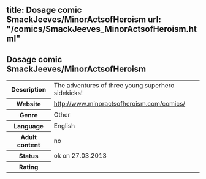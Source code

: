 title: Dosage comic SmackJeeves/MinorActsofHeroism
url: "/comics/SmackJeeves_MinorActsofHeroism.html"
---
Dosage comic SmackJeeves/MinorActsofHeroism
-----------------------------------------

<table class="comicinfo">
<tr>
<th>Description</th><td>The adventures of three young superhero sidekicks!</td>
</tr>
<tr>
<th>Website</th><td><a href="http://www.minoractsofheroism.com/comics/">http://www.minoractsofheroism.com/comics/</a></td>
</tr>
<tr>
<th>Genre</th><td>Other</td>
</tr>
<tr>
<th>Language</th><td>English</td>
</tr>
<tr>
<th>Adult content</th><td>no</td>
</tr>
<tr>
<th>Status</th><td>ok on 27.03.2013</td>
</tr>
<tr>
<th>Rating</th><td><div class="g-plusone" data-size="standard" data-annotation="bubble"
 data-href="http://www.minoractsofheroism.com/comics/"></div></td>
</tr>
</table>
<script type="text/javascript">
  (function() {
    var po = document.createElement('script'); po.type = 'text/javascript'; po.async = true;
    po.src = 'https://apis.google.com/js/plusone.js';
    var s = document.getElementsByTagName('script')[0]; s.parentNode.insertBefore(po, s);
  })();
</script>
